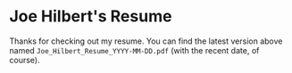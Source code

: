 # Joe Hilbert's Resume

Thanks for checking out my resume. You can find the latest version above named
`Joe_Hilbert_Resume_YYYY-MM-DD.pdf` (with the recent date, of course).

